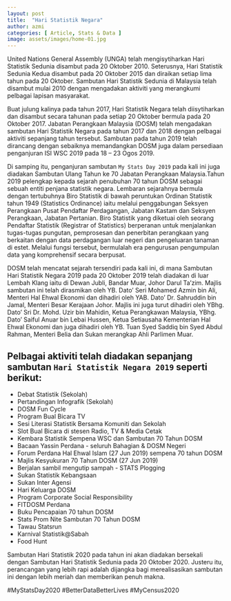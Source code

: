 ```yaml
---
layout: post
title:  "Hari Statistik Negara"
author: azmi
categories: [ Article, Stats & Data ]
image: assets/images/home-01.jpg
---
```


United Nations General Assembly (UNGA) telah mengisytiharkan Hari Statistik Sedunia disambut pada 20 Oktober 2010. Seterusnya, Hari Statistik Sedunia Kedua disambut pada 20 Oktober 2015 dan diraikan setiap lima tahun pada 20 Oktober. Sambutan Hari Statistik Sedunia di Malaysia telah disambut mulai 2010 dengan mengadakan aktiviti yang merangkumi pelbagai lapisan masyarakat. 

Buat julung kalinya pada tahun 2017, Hari Statistik Negara telah diisytiharkan dan disambut secara tahunan pada setiap 20 Oktober bermula pada 20 Oktober 2017. Jabatan Perangkaan Malaysia (DOSM) telah mengadakan sambutan Hari Statistik Negara  pada tahun 2017 dan 2018 dengan pelbagai aktiviti sepanjang tahun tersebut. Sambutan pada tahun 2019 telah dirancang dengan sebaiknya memandangkan DOSM juga dalam persediaan penganjuran ISI WSC 2019 pada 18 – 23 Ogos 2019. 

Di samping itu, penganjuran sambutan `My Stats Day 2019` pada kali ini juga diadakan Sambutan Ulang Tahun ke 70 Jabatan Perangkaan Malaysia.Tahun 2019 pelengkap kepada sejarah penubuhan 70 tahun DOSM sebagai sebuah entiti penjana statistik negara. Lembaran sejarahnya bermula dengan tertubuhnya Biro Statistik di bawah peruntukan Ordinan Statistik tahun 1949 (Statistics Ordinance) iaitu melalui penggabungan Seksyen Perangkaan Pusat Pendaftar Perdagangan, Jabatan Kastam dan Seksyen Perangkaan, Jabatan Pertanian. Biro Statistik yang diketuai oleh seorang Pendaftar Statistik (Registrar of Statistics) berperanan untuk menjalankan tugas-tugas pungutan, pemprosesan dan penerbitan perangkaan yang berkaitan dengan data perdagangan luar negeri dan pengeluaran tanaman di estet. Melalui fungsi tersebut, bermulalah era pengurusan pengumpulan data yang komprehensif secara berpusat.

DOSM telah mencatat sejarah tersendiri pada kali ini, di mana Sambutan Hari Statistik Negara 2019 pada 20 Oktober 2019 telah diadakan di luar Lembah Klang iaitu di Dewan Jubli, Bandar Muar, Johor Darul Ta’zim. Majlis sambutan ini telah dirasmikan oleh YB. Dato’ Seri Mohamed Azmin bin Ali, Menteri Hal Ehwal Ekonomi dan dihadiri oleh YAB. Dato’ Dr. Sahruddin bin Jamal, Menteri Besar Kerajaan Johor. Majlis ini juga turut dihadiri oleh YBhg. Dato’ Sri Dr. Mohd. Uzir bin Mahidin, Ketua Perangkawan Malaysia, YBhg. Dato’ Saiful Anuar bin Lebai Hussen, Ketua Setiausaha Kementerian Hal Ehwal Ekonomi dan juga dihadiri oleh YB. Tuan Syed Saddiq bin Syed Abdul Rahman, Menteri Belia dan Sukan merangkap Ahli Parlimen Muar.

## Pelbagai aktiviti telah diadakan sepanjang sambutan `Hari Statistik Negara 2019` seperti berikut:
+	Debat Statistik (Sekolah)
+	Pertandingan Infografik (Sekolah)
+	DOSM Fun Cycle 
+	Program Bual Bicara TV
+	Sesi Literasi Statistik Bersama Komuniti dan Sekolah
+	Slot Bual Bicara di stesen Radio, TV & Media Cetak
+	Kembara Statistik Sempena WSC dan Sambutan 70 Tahun DOSM
+	Bacaan Yassin Perdana - seluruh Bahagian & DOSM Negeri
+	Forum Perdana Hal Ehwal Islam (27 Jun 2019) sempena 70 tahun DOSM
+	Majlis Kesyukuran 70 Tahun DOSM (27 Jun 2019)
+	Berjalan sambil mengutip sampah - STATS Plogging
+	Sukan Statistik Kebangsaan
+	Sukan Inter Agensi
+	Hari Keluarga DOSM
+	Program Corporate Social Responsibility
+	FITDOSM Perdana 
+	Buku Pencapaian 70 tahun DOSM 
+	Stats Prom Nite Sambutan 70 Tahun DOSM
+	Tawau Statsrun 
+	Karnival Statistik@Sabah
+	Food Hunt

Sambutan Hari Statistik 2020 pada tahun ini akan diadakan bersekali dengan Sambutan Hari Statistik Sedunia pada 20 Oktober 2020. Justeru itu, perancangan yang lebih rapi adalah dijangka bagi merealisasikan sambutan ini dengan lebih meriah dan memberikan penuh makna.

#MyStatsDay2020
#BetterDataBetterLives
#MyCensus2020
